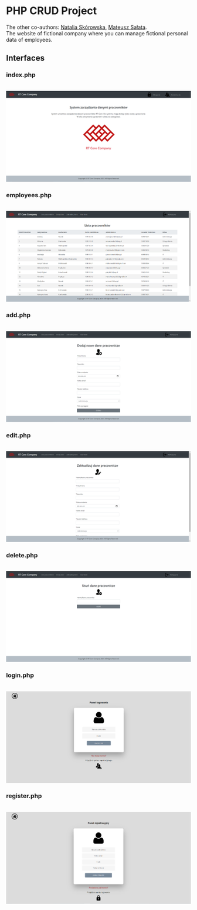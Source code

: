 # PHP CRUD Project
The other co-authors: [Natalia Skórowska](https://github.com/NataliaSkorowska), [Mateusz Sałata](https://github.com/mateuszsalata1108).<br />
The website of fictional company where you can manage fictional personal data of employees.<br />

## Interfaces
### index.php
<br />![indexView](https://github.com/KarolinaLewinska/PHP_CRUD_website/blob/main/ReadmeIMG/index.PNG)<br />
### employees.php 
<br />![employeesView](https://github.com/KarolinaLewinska/PHP_CRUD_website/blob/main/ReadmeIMG/employees.PNG)<br />
### add.php
<br />![addView](https://github.com/KarolinaLewinska/PHP_CRUD_website/blob/main/ReadmeIMG/add.PNG)<br />
### edit.php
<br />![editView](https://github.com/KarolinaLewinska/PHP_CRUD_website/blob/main/ReadmeIMG/edit.PNG)<br />
### delete.php
<br />![deleteView](https://github.com/KarolinaLewinska/PHP_CRUD_website/blob/main/ReadmeIMG/delete.PNG)<br />    
### login.php
<br />![loginView](https://github.com/KarolinaLewinska/PHP_CRUD_website/blob/main/ReadmeIMG/login.PNG)<br />
### register.php
<br />![registerView](https://github.com/KarolinaLewinska/PHP_CRUD_website/blob/main/ReadmeIMG/register.PNG)<br />

